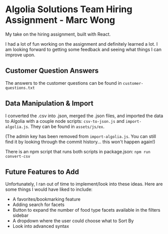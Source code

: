 # Algolia Solutions Team Hiring Assignment - Marc Wong

My take on the hiring assignment, built with React. 

I had a lot of fun working on the assignment and definitely learned a lot. I am looking forward to getting some feedback and seeing what things I can improve upon.


## Customer Question Answers
The answers to the customer questions can be found in `customer-questions.txt`



## Data Manipulation & Import
I converted the .csv into .json, merged the .json files, and imported the data to Algolia with a couple node scripts: `csv-to-json.js` and `import-algolia.js`. They can be found in `assets/js/ex`.

(The admin key has been removed from `import-algolia.js`. You can still find it by looking through the commit history... this won't happen again!)

There is an npm script that runs both scripts in package.json: `npm run convert-csv`


## Future Features to Add
Unfortunately, I ran out of time to implement/look into these ideas. Here are some things I would have liked to include:
- A favorites/bookmarking feature
- Adding search for facets
- Button to expand the number of food type facets available in the filters sidebar
- A dropdown where the user could choose what to Sort By
- Look into advanced syntax
